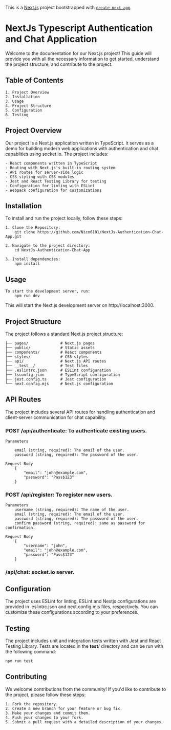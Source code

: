 This is a [Next.js](https://nextjs.org/) project bootstrapped with [`create-next-app`](https://github.com/vercel/next.js/tree/canary/packages/create-next-app).

# NextJs Typescript Authentication and Chat Application

Welcome to the documentation for our Next.js project! This guide will provide you with all the necessary information to get started, understand the project structure, and contribute to the project.

## Table of Contents

    1. Project Overview
    2. Installation
    3. Usage
    4. Project Structure
    5. Configuration
    6. Testing

## Project Overview
Our project is a Next.js application written in TypeScript. It serves as a demo for building modern web applications with authentication and chat capablities using socket io. The project includes:

    - React components written in TypeScript
    - Routing with Next.js's built-in routing system
    - API routes for server-side logic
    - CSS styling with CSS modules
    - Jest and React Testing Library for testing
    - Configuration for linting with ESLint
    - Webpack configuration for customizations

## Installation
To install and run the project locally, follow these steps:

    1. Clone the Repository:
        git clone https://github.com/Nico6101/NextJs-Authentication-Chat-App.git

    2. Navigate to the project directory:
        cd NextJs-Authentication-Chat-App

    3. Install dependencies:
        npm install

## Usage
    To start the development server, run:
        npm run dev

This will start the Next.js development server on http://localhost:3000.

## Project Structure
The project follows a standard Next.js project structure:

    ├── pages/              # Next.js pages
    ├── public/             # Static assets
    ├── components/         # React components
    ├── styles/             # CSS styles
    ├── api/                # Next.js API routes
    ├── __test__/           # Test files
    ├── .eslintrc.json      # ESLint configuration
    ├── tsconfig.json       # TypeScript configuration
    ├── jest.config.ts      # Jest configuration
    └── next.config.mjs     # Next.js configuration


## API Routes

The project includes several API routes for handling authentication and client-server communication for chat capability.

### POST /api/authenticate: To authenticate existing users.
    Parameters

        email (string, required): The email of the user.
        password (string, required): The password of the user.

    Request Body
        {
            "email": "john@example.com",
            "password": "Pass$123"
        }

### POST /api/register: To register new users.
    Parameters
        username (string, required): The name of the user.
        email (string, required): The email of the user.
        password (string, required): The password of the user.
        confirm password (string, required): same as password for confirmation.

    Request Body
        {
            "username": "john",
            "email": "john@example.com",
            "password": "Pass$123"
        }
    
### /api/chat: socket.io server.

## Configuration

The project uses ESLint for linting. ESLint and Nextjs configurations are provided in .eslintrc.json and next.config.mjs files, respectively. You can customize these configurations according to your preferences.

## Testing
The project includes unit and integration tests written with Jest and React Testing Library. Tests are located in the __test__/ directory and can be run with the following command:

    npm run test

## Contributing
We welcome contributions from the community! If you'd like to contribute to the project, please follow these steps:

    1. Fork the repository.
    2. Create a new branch for your feature or bug fix.
    3. Make your changes and commit them.
    4. Push your changes to your fork.
    5. Submit a pull request with a detailed description of your changes.